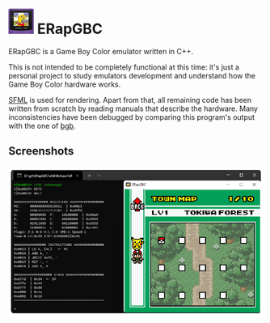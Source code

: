 # <img src="Images/logo_square.png" width="50"/> ERapGBC

ERapGBC is a Game Boy Color emulator written in C++.

This is not intended to be completely functional at this time: it's just a personal project to study emulators development and understand how the Game Boy Color hardware works.

[SFML](https://www.sfml-dev.org/) is used for rendering. Apart from that, all remaining code has been written from scratch by reading manuals that describe the hardware.
Many inconsistencies have been debugged by comparing this program's output with the one of [bgb](https://bgb.bircd.org/).

## Screenshots

<img src="Images/screenshot.png" />
